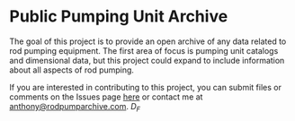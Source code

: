 # Public Pumping Unit Archive
The goal of this project is to provide an open archive of any data related to rod pumping equipment. The first area of focus is pumping unit catalogs and dimensional data, but this project could expand to include information about all aspects of rod pumping.

If you are interested in contributing to this project, you can submit files or comments on the Issues page [here](https://github.com/tonytx05/public_rod_pump_archive/issues) or contact me at [anthony@rodpumparchive.com](mailto:anthony@rodpumparchive.com).
$D_F$
